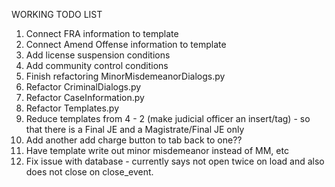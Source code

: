 WORKING TODO LIST

1. Connect FRA information to template
2. Connect Amend Offense information to template
3. Add license suspension conditions
4.  Add community control conditions
5. Finish refactoring MinorMisdemeanorDialogs.py
6. Refactor CriminalDialogs.py
7. Refactor CaseInformation.py
8. Refactor Templates.py
9. Reduce templates from 4 - 2 (make judicial officer an insert/tag) - so that
there is a Final JE and a Magistrate/Final JE only
10. Add another add charge button to tab back to one??
11. Have template write out minor misdemeanor instead of MM, etc
12. Fix issue with database - currently says not open twice on load and also
does not close on close_event.
